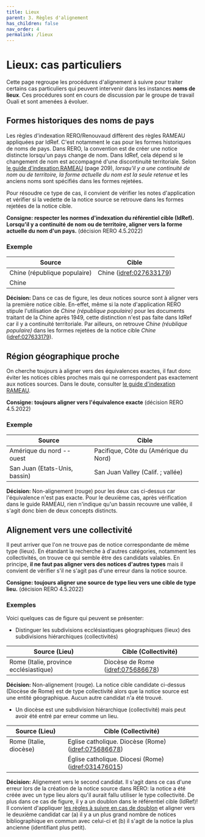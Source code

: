 ```yaml
---
title: Lieux
parent: 3. Règles d'alignement
has_children: false
nav_order: 4
permalink: /lieux
---
```


# Lieux: cas particuliers

Cette page regroupe les procédures d'alignement à suivre pour traiter certains cas particuliers
qui peuvent intervenir dans les instances **noms de lieux**.
Ces procédures sont en cours de discussion par le groupe de travail Ouali et sont amenées à évoluer.

## Formes historiques des noms de pays

Les règles d'indexation RERO/Renouvaud diffèrent des règles RAMEAU appliquées par IdRef. C'est notamment le cas pour les formes
historiques de noms de pays. Dans RERO, la convention est de créer une notice distincte lorsqu'un pays change de nom.
Dans IdRef, cela dépend si le changement de nom est accompagné d'une discontinuité territoriale. Selon [le guide d'indexation RAMEAU](https://rameau.bnf.fr/docs_reference/guide_rameau)
(page 209), _lorsqu'il y a une continuité de nom ou de territoire, la forme actuelle du nom est la seule retenue_
et les anciens noms sont spécifiés dans les formes rejetées.

Pour résoudre ce type de cas, il convient de vérifier les notes d'application et vérifier si la vedette de la notice source se
retrouve dans les formes rejetées de la notice cible.

**Consigne: respecter les normes d'indexation du référentiel cible (IdRef). Lorsqu'il y a continuité de nom ou de territoire, aligner vers la forme actuelle du nom d'un pays.** (décision RERO 4.5.2022)

### Exemple

| Source                                   | Cible                                                              | 
| ---------------------------------------- | ------------------------------------------------------------------ |
| Chine (république populaire)             | Chine ([idref:027633179](https://www.idref.fr/027633179))          |
| Chine                                    |                                                                    |

**Décision:** Dans ce cas de figure, les deux notices source sont à aligner vers la première notice cible. En-effet, même si la note
d'application RERO stipule l'utilisation de _Chine (république populaire)_ pour les documents traitant de la Chine après 1949,
cette distinction n'est pas faite dans IdRef car il y a continuité territoriale. Par ailleurs, on retrouve _Chine (réublique populaire)_
dans les formes rejetées de la notice cible _Chine_ ([idref:027633179](https://www.idref.fr/027633179)).

## Région géographique proche

On cherche toujours à aligner vers des équivalences exactes, il faut donc éviter les notices cibles proches mais qui ne
correspondent pas exactement aux notices sources. Dans le doute, consulter [le guide d'indexation RAMEAU](https://rameau.bnf.fr/docs_reference/guide_rameau).

**Consigne: toujours aligner vers l'équivalence exacte** (décision RERO 4.5.2022)

### Exemple

| Source                                   | Cible                                          | 
| ---------------------------------------- | ---------------------------------------------- |
| Amérique du nord -- ouest                | Pacifique, Côte du (Amérique du Nord)          |
| San Juan (Etats-Unis, bassin)            | San Juan Valley (Calif. ; vallée)              |

**Décision:** Non-alignement (rouge) pour les deux cas ci-dessus car l'équivalence n'est pas exacte. Pour le deuxième cas,
après vérification dans le guide RAMEAU, rien n'indique qu'un bassin recouvre une vallée, il s'agit donc bien de deux
concepts distincts.

## Alignement vers une collectivité

Il peut arriver que l'on ne trouve pas de notice correspondante de même type (lieux). En étandant la recherche à d'autres
catégories, notamment les collectivités, on trouve ce qui semble être des candidats valables. 
En principe, **il ne faut pas aligner vers des notices d'autres types**
mais il convient de vérifier s'il ne s'agit pas d'une erreur dans la notice source.

**Consigne: toujours aligner une source de type lieu vers une cible de type lieu.** (décision RERO 4.5.2022)

### Exemples

Voici quelques cas de figure qui peuvent se présenter:

* Distinguer les subdivisions ecclésiastiques géographiques (lieux) des subdivisions hiérarchiques (collectivités)

| Source (Lieu)                            | Cible (Collectivité)                                                |
| ---------------------------------------- | ------------------------------------------------------------------- |
| Rome (Italie, province ecclésiastique)   | Diocèse de Rome ([idref:075686678](https://www.idref.fr/075686678)) |

**Décision:** Non-alignement (rouge). La notice cible candidate ci-dessus (Diocèse de Rome) est de type collectivité alors que 
la notice source est une entité géographique. Aucun autre candidat n'a été trouvé.

* Un diocèse est une subdivision hiérarchique (collectivité) mais peut avoir été entré par erreur comme un lieu.

| Source (Lieu)            | Cible (Collectivité)                                                                  |
| -------------------------| ------------------------------------------------------------------------------------- |
| Rome (Italie, diocèse)   | Eglise catholique. Diocèse (Rome) ([idref:075686678](https://www.idref.fr/075686678)) |    
|                          | Église catholique. Diocesi (Rome) ([idref:031476015](https://www.idref.fr/031476015)) | 

**Décision:** Alignement vers le second candidat. Il s'agit dans ce cas d'une erreur lors de la création de la notice source
dans RERO: la notice a été créée avec un type lieu alors qu'il aurait fallu utiliser
le type collectivité. De plus dans ce cas de figure, il y a un doublon dans le référentiel cible (IdRef)! Il convient d'appliquer
[les règles à suivre en cas de doublon](regles#doublons-dans-le-référentiel-cible) et aligner vers le deuxième candidat car (a) il y a
un plus grand nombre de notices bibliographique en commun avec celui-ci et (b) il s'agit de la notice la plus ancienne (identifiant
plus petit).

